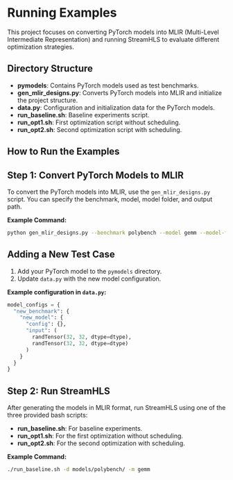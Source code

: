 # Running Examples

This project focuses on converting PyTorch models into MLIR (Multi-Level Intermediate Representation) and running StreamHLS to evaluate different optimization strategies.

## Directory Structure

- **pymodels**: Contains PyTorch models used as test benchmarks.
- **gen_mlir_designs.py**: Converts PyTorch models into MLIR and initialize the project structure.
- **data.py**: Configuration and initialization data for the PyTorch models.
- **run_baseline.sh**: Baseline experiments script.
- **run_opt1.sh**: First optimization script without scheduling.
- **run_opt2.sh**: Second optimization script with scheduling.

## How to Run the Examples

## Step 1: Convert PyTorch Models to MLIR

To convert the PyTorch models into MLIR, use the `gen_mlir_designs.py` script. You can specify the benchmark, model, model folder, and output path.

**Example Command:**

```bash
python gen_mlir_designs.py --benchmark polybench --model gemm --model-folder pymodels --output-path ./models
```

## Adding a New Test Case

1. Add your PyTorch model to the `pymodels` directory.
2. Update `data.py` with the new model configuration.

**Example configuration in `data.py`:**

```python
model_configs = {
  "new_benchmark": {
    "new_model": {
      "config": {},
      "input": (
        randTensor(32, 32, dtype=dtype),
        randTensor(32, 32, dtype=dtype)
      )
    }
  }
}
```

## Step 2: Run StreamHLS

After generating the models in MLIR format, run StreamHLS using one of the three provided bash scripts:

- **run_baseline.sh**: For baseline experiments.
- **run_opt1.sh**: For the first optimization without scheduling.
- **run_opt2.sh**: For the second optimization with scheduling.

**Example Command:**

```bash
./run_baseline.sh -d models/polybench/ -m gemm
```
